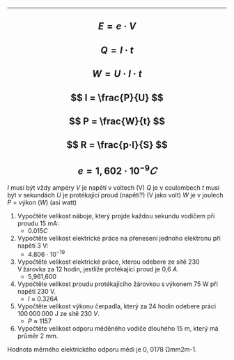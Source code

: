 
---
$$
	E = e·V
$$
---
$$
Q = I·t
$$
---
$$
W = U·I·t
$$
---
$$
I = \frac{P}{U}
$$
---
$$
P = \frac{W}{t}
$$
---
$$
R = \frac{p·I}{S}
$$
---
$$
e = 1,602 · 10^{-9} 𝐶
$$
---
$I$ musí být vždy ampéry
$V$ je napětí v voltech (V)
$Q$ je v coulombech
$t$ musí být v sekundách
$U$ je protékající proud (napětí?) (V jako volt)
$W$ je v joulech
$P$ = výkon ($W$) (asi watt)
1. Vypočtěte velikost náboje, který projde každou sekundu vodičem při proudu 15 mA:
	* 0.015$C$
2. Vypočtěte velikost elektrické práce na přenesení jednoho elektronu při napětí 3 V:
	* 4.806 · $10^{-19}$
3. Vypočtěte velikost elektrické práce, kterou odebere ze sítě 230 V žárovka za 12 hodin, jestliže protékající proud je 0,6 $A$.
	* 5,961,600
4. Vypočtěte velikost proudu protékajícího žárovkou s výkonem 75 W při napětí 230 V.
	* $I$ ≈ 0.326$A$
5. Vypočtěte velikost výkonu čerpadla, který za 24 hodin odebere práci 100 000 000 J ze sítě 230 $V$.
	* $P$ ≈ 1157
6. Vypočtěte velikost odporu měděného vodiče dlouhého 15 m, který má průměr 2 mm. 
    

Hodnota měrného elektrického odporu mědi je 0, 0178 Ωmm2m-1.